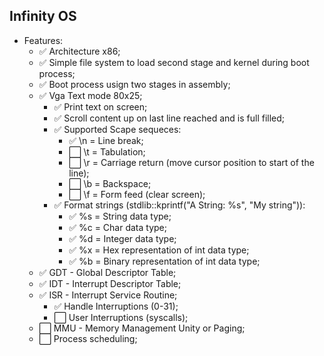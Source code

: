 ## Infinity OS

- Features:
  - ✅ Architecture x86;
  - ✅ Simple file system to load second stage and kernel during boot process;
  - ✅ Boot process usign two stages in assembly;
  - ✅ Vga Text mode 80x25;
    - ✅ Print text on screen;
    - ✅ Scroll content up on last line reached and is full filled;
    - ✅ Supported Scape sequeces:
      - ✅ \n = Line break;
      - ⬜ \t = Tabulation;
      - ⬜ \r = Carriage return (move cursor position to start of the line);
      - ⬜ \b = Backspace;
      - ⬜ \f = Form feed (clear screen);
    - ✅ Format strings (stdlib::kprintf("A String: %s", "My string")):
      - ✅ %s = String data type;
      - ✅ %c = Char data type;
      - ✅ %d = Integer data type;
      - ✅ %x = Hex representation of int data type;
      - ✅ %b = Binary representation of int data type;
  - ✅ GDT - Global Descriptor Table;
  - ✅ IDT - Interrupt Descriptor Table;
  - ✅ ISR - Interrupt Service Routine;
      - ✅ Handle Interruptions (0-31);
      - ⬜ User Interruptions (syscalls);
  - ⬜ MMU - Memory Management Unity or Paging;
  - ⬜ Process scheduling;
      
